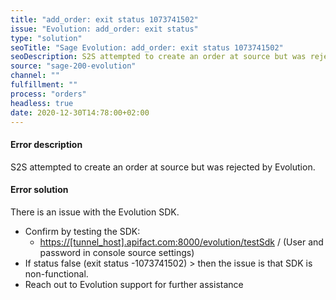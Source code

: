 ```yaml
---
title: "add_order: exit status 1073741502"
issue: "Evolution: add_order: exit status"
type: "solution"
seoTitle: "Sage Evolution: add_order: exit status 1073741502"
seoDescription: S2S attempted to create an order at source but was rejected by Evolution."
source: "sage-200-evolution"
channel: ""
fulfillment: ""
process: "orders"
headless: true
date: 2020-12-30T14:78:00+02:00 
---
```

<!-- Action: add_order -->
#### Error description
S2S attempted to create an order at source but was rejected by Evolution.

#### Error solution
There is an issue with the Evolution SDK.
- Confirm by testing the SDK: 
    - [https://[tunnel_host].apifact.com:8000/evolution/testSdk](https://[tunnel_host].apifact.com:8000/evolution/testSdk) / (User and password in console source settings)
- If status false (exit status -1073741502) > then the issue is that SDK is non-functional. 
- Reach out to Evolution support for further assistance
